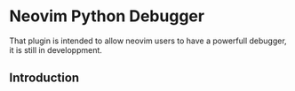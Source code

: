 # Neovim Python Debugger

That plugin is intended to allow neovim users to have a powerfull debugger,
it is still in developpment.

## Introduction
